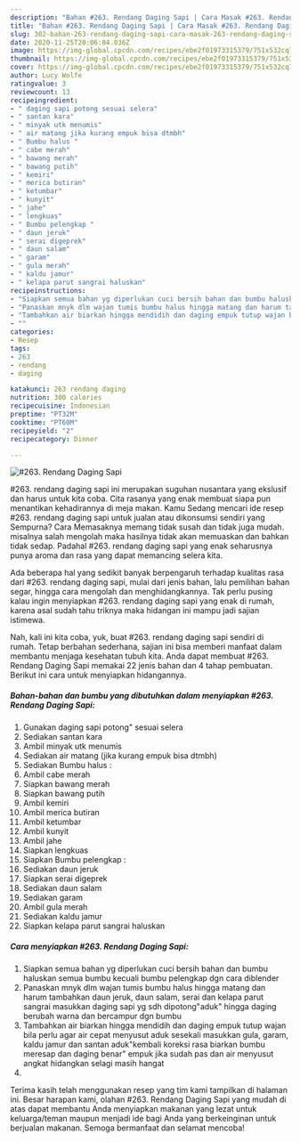 ```yaml
---
description: "Bahan #263. Rendang Daging Sapi | Cara Masak #263. Rendang Daging Sapi Yang Bisa Manjain Lidah"
title: "Bahan #263. Rendang Daging Sapi | Cara Masak #263. Rendang Daging Sapi Yang Bisa Manjain Lidah"
slug: 302-bahan-263-rendang-daging-sapi-cara-masak-263-rendang-daging-sapi-yang-bisa-manjain-lidah
date: 2020-11-25T20:06:04.036Z
image: https://img-global.cpcdn.com/recipes/ebe2f01973315379/751x532cq70/263-rendang-daging-sapi-foto-resep-utama.jpg
thumbnail: https://img-global.cpcdn.com/recipes/ebe2f01973315379/751x532cq70/263-rendang-daging-sapi-foto-resep-utama.jpg
cover: https://img-global.cpcdn.com/recipes/ebe2f01973315379/751x532cq70/263-rendang-daging-sapi-foto-resep-utama.jpg
author: Lucy Wolfe
ratingvalue: 3
reviewcount: 13
recipeingredient:
- " daging sapi potong sesuai selera"
- " santan kara"
- " minyak utk menumis"
- " air matang jika kurang empuk bisa dtmbh"
- " Bumbu halus "
- " cabe merah"
- " bawang merah"
- " bawang putih"
- " kemiri"
- " merica butiran"
- " ketumbar"
- " kunyit"
- " jahe"
- " lengkuas"
- " Bumbu pelengkap "
- " daun jeruk"
- " serai digeprek"
- " daun salam"
- " garam"
- " gula merah"
- " kaldu jamur"
- " kelapa parut sangrai haluskan"
recipeinstructions:
- "Siapkan semua bahan yg diperlukan cuci bersih bahan dan bumbu haluskan semua bumbu kecuali bumbu pelengkap dgn cara diblender"
- "Panaskan mnyk dlm wajan tumis bumbu halus hingga matang dan harum tambahkan daun jeruk, daun salam, serai dan kelapa parut sangrai masukkan daging sapi yg sdh dipotong&#34;aduk&#34; hingga daging berubah warna dan bercampur dgn bumbu"
- "Tambahkan air biarkan hingga mendidih dan daging empuk tutup wajan bila perlu agar air cepat menyusut aduk sesekali masukkan gula, garam, kaldu jamur dan santan aduk&#34;kembali koreksi rasa biarkan bumbu meresap dan daging benar&#34; empuk jika sudah pas dan air menyusut angkat hidangkan selagi masih hangat"
- ""
categories:
- Resep
tags:
- 263
- rendang
- daging

katakunci: 263 rendang daging 
nutrition: 300 calories
recipecuisine: Indonesian
preptime: "PT32M"
cooktime: "PT60M"
recipeyield: "2"
recipecategory: Dinner

---
```



![#263. Rendang Daging Sapi](https://img-global.cpcdn.com/recipes/ebe2f01973315379/751x532cq70/263-rendang-daging-sapi-foto-resep-utama.jpg)


#263. rendang daging sapi ini merupakan suguhan nusantara yang ekslusif dan harus untuk kita coba. Cita rasanya yang enak membuat siapa pun menantikan kehadirannya di meja makan.
Kamu Sedang mencari ide resep #263. rendang daging sapi untuk jualan atau dikonsumsi sendiri yang Sempurna? Cara Memasaknya memang tidak susah dan tidak juga mudah. misalnya salah mengolah maka hasilnya tidak akan memuaskan dan bahkan tidak sedap. Padahal #263. rendang daging sapi yang enak seharusnya punya aroma dan rasa yang dapat memancing selera kita.

Ada beberapa hal yang sedikit banyak berpengaruh terhadap kualitas rasa dari #263. rendang daging sapi, mulai dari jenis bahan, lalu pemilihan bahan segar, hingga cara mengolah dan menghidangkannya. Tak perlu pusing kalau ingin menyiapkan #263. rendang daging sapi yang enak di rumah, karena asal sudah tahu triknya maka hidangan ini mampu jadi sajian istimewa.




Nah, kali ini kita coba, yuk, buat #263. rendang daging sapi sendiri di rumah. Tetap berbahan sederhana, sajian ini bisa memberi manfaat dalam membantu menjaga kesehatan tubuh kita. Anda dapat membuat #263. Rendang Daging Sapi memakai 22 jenis bahan dan 4 tahap pembuatan. Berikut ini cara untuk menyiapkan hidangannya.

<!--inarticleads1-->

##### Bahan-bahan dan bumbu yang dibutuhkan dalam menyiapkan #263. Rendang Daging Sapi:

1. Gunakan  daging sapi potong&#34; sesuai selera
1. Sediakan  santan kara
1. Ambil  minyak utk menumis
1. Sediakan  air matang (jika kurang empuk bisa dtmbh)
1. Sediakan  Bumbu halus :
1. Ambil  cabe merah
1. Siapkan  bawang merah
1. Siapkan  bawang putih
1. Ambil  kemiri
1. Ambil  merica butiran
1. Ambil  ketumbar
1. Ambil  kunyit
1. Ambil  jahe
1. Siapkan  lengkuas
1. Siapkan  Bumbu pelengkap :
1. Sediakan  daun jeruk
1. Siapkan  serai digeprek
1. Sediakan  daun salam
1. Sediakan  garam
1. Ambil  gula merah
1. Sediakan  kaldu jamur
1. Siapkan  kelapa parut sangrai haluskan




<!--inarticleads2-->

##### Cara menyiapkan #263. Rendang Daging Sapi:

1. Siapkan semua bahan yg diperlukan cuci bersih bahan dan bumbu haluskan semua bumbu kecuali bumbu pelengkap dgn cara diblender
1. Panaskan mnyk dlm wajan tumis bumbu halus hingga matang dan harum tambahkan daun jeruk, daun salam, serai dan kelapa parut sangrai masukkan daging sapi yg sdh dipotong&#34;aduk&#34; hingga daging berubah warna dan bercampur dgn bumbu
1. Tambahkan air biarkan hingga mendidih dan daging empuk tutup wajan bila perlu agar air cepat menyusut aduk sesekali masukkan gula, garam, kaldu jamur dan santan aduk&#34;kembali koreksi rasa biarkan bumbu meresap dan daging benar&#34; empuk jika sudah pas dan air menyusut angkat hidangkan selagi masih hangat
1. 




Terima kasih telah menggunakan resep yang tim kami tampilkan di halaman ini. Besar harapan kami, olahan #263. Rendang Daging Sapi yang mudah di atas dapat membantu Anda menyiapkan makanan yang lezat untuk keluarga/teman maupun menjadi ide bagi Anda yang berkeinginan untuk berjualan makanan. Semoga bermanfaat dan selamat mencoba!
